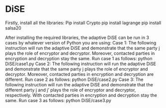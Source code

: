 # DiSE

Firstly, install all the libraries:
Pip install Crypto
pip install lagrange
pip install salsa20

After installing the required libraries, the adaptive DiSE can be run in 3 cases by whatever version of Python you are using:
Case 1: The following instruction will run the adaptive DiSE and demonstrate that the same party j plays the role of encryptor and decryptor. Moreover, contacted parties in encryption and decryption stay the same. Run case 1 as follows:
python DiSE/case1.py
Case 2: The following instruction will run the adaptive DiSE and demonstrate that the same party j plays the role of encryptor and decryptor. Moreover, contacted parties in encryption and decryption are different. Run case 2 as follows:
python DiSE/case2.py
Case 3: The following instruction will run the adaptive DiSE and demonstrate that the different party j and j’ plays the role of encryptor and decryptor, respectively. With contacted parties in encryption and decryption stay the same. Run case 3 as follows:
python DiSE/case3.py
